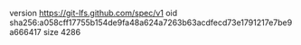 version https://git-lfs.github.com/spec/v1
oid sha256:a058cff17755b154de9fa48a624a7263b63acdfecd73e1791217e7be9a666417
size 4286
